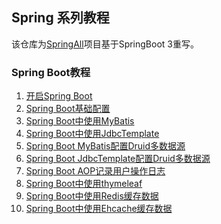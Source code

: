 ## Spring 系列教程
该仓库为[SpringAll](https://github.com/wuyouzhuguli/SpringAll)项目基于SpringBoot 3重写。

### Spring Boot教程 
1. [开启Spring Boot](01.Start-Spring-Boot/readme.md)
2. [Spring Boot基础配置](02.Spring-Boot-Config/readme.md)
3. [Spring Boot中使用MyBatis](03.Spring-Boot-Config/readme.md)
4. [Spring Boot中使用JdbcTemplate](04.Spring-Boot-JdbcTemplate/readme.md)
5. [Spring Boot MyBatis配置Druid多数据源](05.Spring-Boot-MyBatis-MultiDataSource/readme.md)
6. [Spring Boot JdbcTemplate配置Druid多数据源](06.Spring-Boot-JdbcTemplate-MultiDataSource/readme.md)
7. [Spring Boot AOP记录用户操作日志](../07.Spring-Boot-AOP-Log/readme.md)
8. [Spring Boot中使用thymeleaf](../08.Spring-Boot-Thymeleaf/readme.md)
9. [Spring Boot中使用Redis缓存数据]()
10. [Spring Boot中使用Ehcache缓存数据]()
